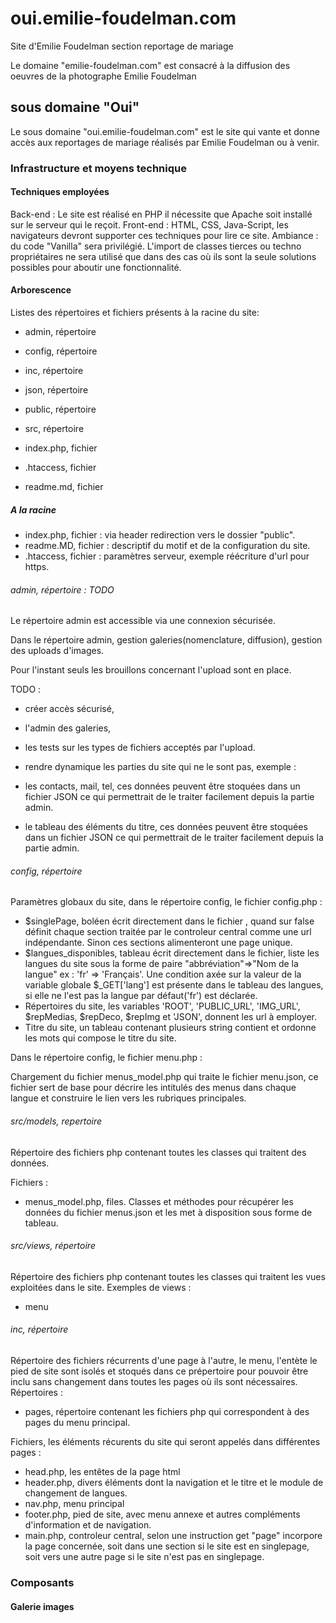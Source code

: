 # oui.emilie-foudelman.com
Site d'Emilie Foudelman section reportage de mariage

Le domaine "emilie-foudelman.com" est consacré à la diffusion des oeuvres de la photographe Emilie Foudelman

## sous domaine "Oui"

Le sous domaine "oui.emilie-foudelman.com" est le site qui vante et donne accès aux reportages de mariage réalisés par Emilie Foudelman ou à venir.

### Infrastructure et moyens technique

#### Techniques employées

Back-end : Le site est réalisé en PHP il nécessite que Apache soit installé sur le serveur qui le reçoit.
Front-end : HTML, CSS, Java-Script, les navigateurs devront supporter ces techniques pour lire ce site.
Ambiance : du code "Vanilla" sera privilégié. L'import de classes tierces ou techno propriétaires ne sera utilisé que dans des cas où ils sont la seule solutions possibles pour aboutir une fonctionnalité.

#### Arborescence

Listes des répertoires et fichiers présents à la racine du site:

- admin, répertoire
- config, répertoire
- inc, répertoire
- json, répertoire
- public, répertoire
- src, répertoire

- index.php, fichier
- .htaccess, fichier
- readme.md, fichier

##### A la racine

- index.php, fichier : via header redirection vers le dossier "public".
- readme.MD, fichier : descriptif du motif et de la configuration du site.
- .htaccess, fichier : paramètres serveur, exemple réécriture d'url pour https.

###### admin, répertoire : TODO

Le répertoire admin est accessible via une connexion sécurisée.

Dans le répertoire admin, gestion galeries(nomenclature, diffusion), gestion des uploads d'images.

Pour l'instant seuls les brouillons concernant l'upload sont en place.

TODO :

- créer accès sécurisé,
- l'admin des galeries,
- les tests sur les types de fichiers acceptés par l'upload.
- rendre dynamique les parties du site qui ne le sont pas, exemple :

- les contacts, mail, tel, ces données peuvent être stoquées dans un fichier JSON ce qui permettrait de le traiter facilement depuis la partie admin.

- le tableau des éléments du titre, ces données peuvent être stoquées dans un fichier JSON ce qui permettrait de le traiter facilement depuis la partie admin.

###### config, répertoire

Paramètres globaux du site, dans le répertoire config, le fichier config.php :

- $singlePage, boléen écrit directement dans le fichier , quand sur false définit chaque section traitée par le controleur central comme une url indépendante. Sinon ces sections alimenteront une page unique.
- $langues_disponibles, tableau écrit directement dans le fichier, liste les langues du site sous la forme de paire "abbréviation"=>"Nom de la langue" ex : 'fr' => 'Français'.
Une condition axée sur la valeur de la variable globale $_GET['lang'] est présente dans le tableau des langues, si elle ne l'est pas la langue par défaut('fr') est déclarée.
- Répertoires du site, les variables 'ROOT', 'PUBLIC_URL', 'IMG_URL', $repMedias, $repDeco, $repImg et 'JSON', donnent les url à employer.
- Titre du site, un tableau contenant plusieurs string contient et ordonne les mots qui compose le titre du site.

Dans le répertoire config, le fichier menu.php :

Chargement du fichier menus_model.php qui traite le fichier menu.json, ce fichier sert de base pour décrire les intitulés des menus dans chaque langue et construire le lien vers les rubriques principales.

###### src/models, repertoire

Répertoire des fichiers php contenant toutes les classes qui traitent des données.

Fichiers :

- menus_model.php, files. Classes et méthodes pour récupérer les données du fichier menus.json et les met à disposition sous forme de tableau.

###### src/views, répertoire

Répertoire des fichiers php contenant toutes les classes qui traitent les vues exploitées dans le site.
Exemples de views :
 - menu

###### inc, répertoire

Répertoire des fichiers récurrents d'une page à l'autre, le menu, l'entète le pied de site sont isolés et stoqués dans ce prépertoire pour pouvoir être inclu sans changement dans toutes les pages où ils sont nécessaires.
Répertoires :

- pages, répertoire contenant les fichiers php qui correspondent à des pages du menu principal.

Fichiers, les éléments récurents du site qui seront appelés dans différentes pages :

- head.php, les entêtes de la page html
- header.php, divers éléments dont la navigation et le titre et le module de changement de langues.
- nav.php, menu principal
- footer.php, pied de site, avec menu annexe et autres compléments d'information et de navigation.
- main.php, controleur central, selon une instruction get "page" incorpore la page concernée, soit dans une section si le site est en singlepage, soit vers une autre page si le site n'est pas en singlepage.

### Composants

#### Galerie images


